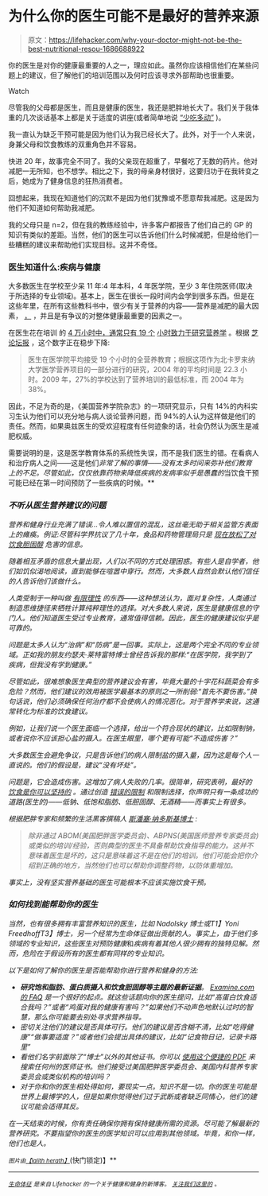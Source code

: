 # 为什么你的医生可能不是最好的营养来源

> 原文：<https://lifehacker.com/why-your-doctor-might-not-be-the-best-nutritional-resou-1686688922>

你的医生是对你的健康最重要的人之一，理应如此。虽然你应该相信他们在某些问题上的建议，但了解他们的培训范围以及何时应该寻求外部帮助也很重要。

Watch

尽管我的父母都是医生，而且是健康的医生，我还是肥胖地长大了。我们关于我体重的几次谈话基本上都是关于适度的讲座(或者简单地说 [“少吃多动”](http://vitals.lifehacker.com/why-eat-less-move-more-is-the-least-helpful-diet-adv-1686146359) )。

我一直认为缺乏干预可能是因为他们认为我已经长大了。此外，对于一个人来说，身兼父母和饮食教练的双重角色并不容易。

快进 20 年，故事完全不同了。我的父亲现在超重了，早餐吃了无数的药片。他对减肥一无所知，也不想学。相比之下，我的母亲身材很好，这要归功于在我转变之后，她成为了健身信息的狂热消费者。

回想起来，我现在知道他们的沉默不是因为他们犹豫或不愿意帮我减肥。这是因为他们不知道如何帮助我减肥。

我的父母只是 n=2，但在我的教练经验中，许多客户都报告了他们自己的 GP 的知识有类似的差距。当然，他们的医生可以告诉他们什么时候减肥，但是给他们一些糟糕的建议来帮助他们实现目标。这并不奇怪。

### **医生知道什么:疾病与健康**

大多数医生在学校至少呆 11 年:4 年本科，4 年医学院，至少 3 年住院医师(取决于所选择的专业领域)。基本上，医生在很长一段时间内会学到很多东西。但是在这些年里，在所有这些教科书中，很少有关于营养的内容——营养是减肥的最大因素， [，](http://vitals.lifehacker.com/exercise-vs-diet-which-is-more-important-for-weight-l-1677532039) ，并且是有争议的对整体健康最重要的因素之一。

在医生花在培训 的 [4 万小时中，通常只有 19 个](https://benbrownmd.wordpress.com/) [小时致力于研究营养学](http://articles.chicagotribune.com/2013-03-26/health/ct-met-heart-nutrition-20130326_1_mediterranean-style-diet-heart-disease-diet-and-nutrition) 。根据 [芝论坛报](http://articles.chicagotribune.com/2013-03-26/health/ct-met-heart-nutrition-20130326_1_mediterranean-style-diet-heart-disease-diet-and-nutrition) ，这个数字正在稳步下降:

> 医生在医学院平均接受 19 个小时的全营养教育；根据这项作为北卡罗来纳大学医学营养项目的一部分进行的研究，2004 年的平均时间是 22.3 小时。2009 年，27%的学校达到了营养培训的最低标准，而 2004 年为 38%。

因此，不足为奇的是，《美国营养学院杂志》的一项研究显示，只有 14%的内科实习生认为他们可以充分地与病人谈论营养问题，而 94%的人认为这样做是他们的责任。然而，如果奥兹医生的受欢迎程度有任何迹象的话，社会仍然认为医生是减肥权威。

需要说明的是，这是医学教育体系的系统性失误，而不是我们医生的错。在看病人和治疗病人之间——这是他们*非常了解的事情——没有太多时间来弥补他们教育上的不足。尽管如此，仅仅依靠药物来降低疾病的发病率似乎是愚蠢的*当饮食干预可能已经在第一时间预防了一些疾病的时候。**

### ***不听从医生营养建议的问题***

*营养和健身行业充满了错误...令人难以置信的混乱，这丝毫无助于相关监管方表面上的瘫痪。例证:尽管科学界抗议了几十年，食品和药物管理局只是 [现在放松了对饮食胆固醇](http://vitals.lifehacker.com/the-us-is-finally-dropping-its-outdated-guideline-again-1686339755) 危害的信息。*

*随着相互矛盾的信息大量出现，人们以不同的方式处理困惑。有些人是自学者，他们如饥似渴地阅读，直到能够在喧嚣中穿行。然而，大多数人自然会默认他们信任的人告诉他们该做什么。*

*人类受制于一种叫做 [有限理性](http://en.wikipedia.org/wiki/Bounded_rationality) 的东西——这种想法认为，面对复杂性，人类通过制造思维捷径来牺牲计算纯粹理性的选择。对大多数人来说，医生是健康信息的守门人。他们知道医生受过专业教育，通常值得信赖。因此，医生的健康建议似乎是可靠的。*

*问题是太多人认为“治病”和“防病”是一回事。实际上，这是两个完全不同的专业领域。正如我的朋友约瑟夫·莱特富特博士曾经告诉我的那样:“在医学院，我学到了疾病，但我没有学到健康。”*

*尽管如此，很难想象医生典型的营养建议会有害，毕竟大量的十字花科蔬菜会有多危险？然而，他们建议的效用被医学最基本的原则之一所削弱:“首先不要伤害。”换句话说，他们必须确保任何治疗都不会使病人的情况恶化。对于营养学来说，这通常转化为标准的饮食建议。*

*例如，让我们说一个医生面临一个选择，给出一个符合现状的建议，比如限制钠，或者说你不应该担心盐的摄入。在医生眼里，哪个更有可能“不造成伤害？”*

*大多数医生会避免争议，只是告诉他们的病人限制盐的摄入量，因为这是每个人一直说的。他们的假设是，建议“没有坏处”。*

*问题是，它会造成伤害。这增加了病人失败的几率。很简单，研究表明，最好的 [饮食是你可以坚持的](http://jama.jamanetwork.com/article.aspx?articleid=1900510) 。通过创造 [错误的限制](http://dicktalens.com/the-word-healthy-sucks/) 和限制选择，你声明只有一条成功的道路(医生的)——低钠、低饱和脂肪、低胆固醇、无酒精——而事实上有很多。*

*根据肥胖专家和频繁的生活黑客撰稿人 [斯潘塞·纳多斯基博士](http://drspencer.com/) :*

> *除非通过 ABOM(美国肥胖医学委员会)、ABPNS(美国医师营养专家委员会)或类似的培训/经验，否则典型的医生不具备帮助饮食指导的能力。这并不意味着医生是坏的，这只是意味着这不是在他们的培训。他们可能会把你介绍到正确的地方，当然他们也可以帮助你调整药物，以防体重增加。*

*事实上，没有坚实营养基础的医生可能根本不应该实施饮食干预。* 

### ***如何找到能帮助你的医生***

*当然，也有很多拥有丰富营养知识的医生，比如 Nadolsky 博士或T1】Yoni FreedhoffT3】博士，另一个经常为生命体征做出贡献的人。事实上，由于他们多领域的专业知识，这些医生对预防健康*和*疾病有着其他人很少拥有的独特见解。然而，危险在于假设所有的医生都有同样的专业知识。*

*以下是如何了解你的医生是否能帮助你进行营养和健身的方法:*

*   ***研究饱和脂肪、蛋白质摄入和饮食胆固醇等主题的最新证据**。 [Examine.com 的 FAQ](http://examine.com/faq/) 是一个很好的起点。就这些话题向你的医生提问，比如“高蛋白饮食适合我吗？”或者“鸡蛋对我的健康有害吗？”如果他们不动声色地默认过时的智慧，那么你可能要去别处寻求营养指导。*
*   *密切关注他们的建议是否具体可行。他们的建议是否含糊不清，比如“吃得健康”“做事要适度？”或者他们会提出具体的建议，比如“记食物日记，记录卡路里”*
*   *看他们名字前面除了“博士”以外的其他证书。你可以 [使用这个便捷的 PDF](http://library.fsmb.org/pdf/GRPOL_Physician_Profiling.pdf) 来搜索任何州的医师证书。他们接受过美国肥胖医学委员会、美国内科营养专家委员会或类似机构的培训吗？*
*   *对于你和你的医生相处得如何，要现实一点。知识不是一切。你的医生可能是世界上最博学的人，但是如果你觉得他们过于武断或者缺乏同情心，他们的建议可能会适得其反。*

*在一天结束的时候，你有责任确保你拥有保持健康所需的资源。尽可能了解最新的营养研究。不要指望你的医生的医学知识可以应用到其他领域。毕竟，和你一样，他们也是人。*

*<small>*图片由*</small>[<small>【lalith herath】</small>](http://www.shutterstock.com/pic-197685221/stock-vector-as-a-health-care-and-medicine-icon-with-snakes-crawling-on-a-pole-with-wings-on-golden-metal.html?src=id&ws=1)*(快门锁定)】**

* * *

*[*<small>生命体征</small>*](http://vitals.lifehacker.com/) <small>*是来自 Lifehacker 的一个关于健康和健身的新博客。*</small> [*<small>关注我们这里的</small>*](https://twitter.com/VitalsLH) <small>*。*</small>*